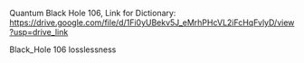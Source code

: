 Quantum Black Hole 106,
Link for Dictionary:
https://drive.google.com/file/d/1Fi0yUBekv5J_eMrhPHcVL2iFcHqFvlyD/view?usp=drive_link

Black_Hole 106 losslessness
